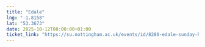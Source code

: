 ```yaml
---
title: "Edale"
lng: "-1.8158"
lat: "53.3673"
date: 2025-10-12T08:00:00+01:00
ticket_link: "https://su.nottingham.ac.uk/events/id/8280-edale-sunday-hike-2025"
---
```

